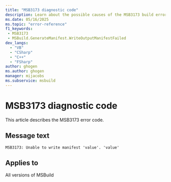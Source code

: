 ```yaml
---
title: "MSB3173 diagnostic code"
description: Learn about the possible causes of the MSB3173 build error, and get troubleshooting tips.
ms.date: 05/16/2025
ms.topic: "error-reference"
f1_keywords:
 - MSB3173
 - MSBuild.GenerateManifest.WriteOutputManifestFailed
dev_langs:
  - "VB"
  - "CSharp"
  - "C++"
  - "FSharp"
author: ghogen
ms.author: ghogen
manager: mijacobs
ms.subservice: msbuild
---
```


# MSB3173 diagnostic code

<!-- :::ErrorDefinitionDescription::: -->
<!-- :::editable-content name="introDescription"::: -->
This article describes the MSB3173 error code.
<!-- :::editable-content-end::: -->

## Message text

<!-- :::editable-content name="messageText"::: -->
`MSB3173: Unable to write manifest 'value'. 'value'`
<!-- :::editable-content-end::: -->
<!-- MSB3173: Unable to write manifest '{0}'. {1} {2} -->

<!-- :::editable-content name="postOutputDescription"::: -->
<!--
{StrBegin="MSB3173: "}
-->
<!-- :::editable-content-end::: -->
<!-- :::ErrorDefinitionDescription-end::: -->

## Applies to

All versions of MSBuild
